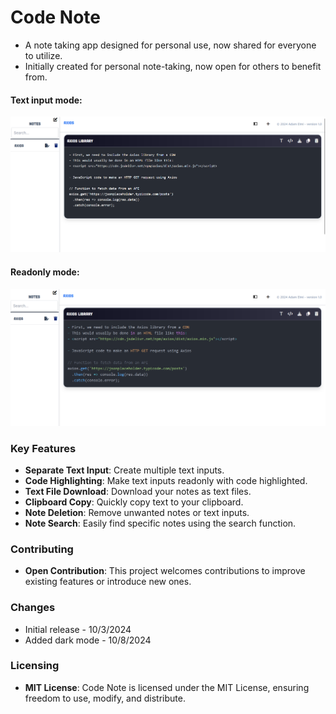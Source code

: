 # Code Note
- A note taking app designed for personal use, now shared for everyone to utilize.
- Initially created for personal note-taking, now open for others to benefit from.
#### Text input mode:
![Code Note](./public/assets/image.png)

#### Readonly mode:
![Code Note](./public/assets/image-2.png)

### Key Features
- **Separate Text Input**: Create multiple text inputs.
- **Code Highlighting**: Make text inputs readonly with code highlighted.
- **Text File Download**: Download your notes as text files.
- **Clipboard Copy**: Quickly copy text to your clipboard.
- **Note Deletion**: Remove unwanted notes or text inputs.
- **Note Search**: Easily find specific notes using the search function.

### Contributing
- **Open Contribution**: This project welcomes contributions to improve existing features or introduce new ones.

### Changes
- Initial release - 10/3/2024
- Added dark mode - 10/8/2024

### Licensing
- **MIT License**: Code Note is licensed under the MIT License, ensuring freedom to use, modify, and distribute.